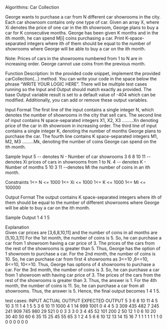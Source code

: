 Algorithms: Car Collection

George wants to purchase a car from N different car showrooms in the city. Each car showroom contains only one type of car.
Given an array X, where Xi denotes the price of one car in the ith showroom, George plans to buy a car for K consecutive months.
George has been given K months and in the ith month, he can spend M[i] coins purchasing a car.
Print K-space-separated integers where ith of them should be equal to the number of showrooms where George will be able to buy a car on the ith month.  

Note:
Prices of cars in the showrooms numbered from 1 to N are in increasing order. 
George cannot use coins from the previous month. 

Function Description:
In the provided code snippet, implement the provided carCollection(...) method.
You can write your code in the space below the phrase “WRITE YOUR LOGIC HERE”.
There will be multiple test cases running so the Input and Output should match exactly as provided.
The base Output variable result is set to a default value of -404 which can be modified. Additionally, you can add or remove these output variables.

Input Format 
The first line of the input contains a single integer N, which denotes the number of showrooms in the city that sell cars. 
The second line of input contains N space-separated integers X1, X2, X3 ………Xn denoting price of the car in ith showroom in increasing order. 
The third line of input contains a single integer K, denoting the number of months George plans to purchase the car. 
The fourth line contains K space-separated integers M1, M2, M3 ………Mk, denoting the number of coins George can spend on the ith month. 

Sample Input 
5                   -- denotes N - Number of car showrooms 
3 6 8 10 11   -- denotes Xi prices of cars in showrooms from 1 to N. 
4                   -- denotes K - Number of months 
5 10 3 11      --denotes Mi the number of coins in an ith month.

Constraints 
1<= N <= 1000
1<= Xi <= 1000
1<= K <= 1000
1<= Mi <= 100000

Output Format 
The output contains K space-separated integers where ith of them should be equal to the number of different showrooms where George will be able to buy a car on the ith month.   

Sample Output 
1 4 1 5 
  
Explanation  
Given car prices are [3,6,8,10,11] and the number of coins in all months are [5,10,3,11] 
For the 1st month, the number of coins is 5. So, he can purchase a car from 1 showroom having a car price of 3.
The prices of the cars from the rest of the showrooms is greater than 5.
Thus, George has the option of 1 showroom to purchase a car. 
For the 2nd month, the number of coins is 10. So, he can purchase car from first 4 showrooms as 3<=10 ,6<=10, 8<=10, 10<=10.
Thus, George has options of 4 showrooms to purchase a car. 
For the 3rd month, the number of coins is 3. So, he can purchase a car from 1 showroom with having car price of 3. The prices of the cars from the rest of the showrooms is greater than 3.
Thus, the answer is 1. 
For the 4th month, the number of coins is 11. So, he can purchase a car from all showrooms.
Thus, the answer is 5. 
Hence, the final output becomes 1 4 1 5.


test cases:
INPUT	                                        ACTUAL OUTPUT	EXPECTED OUTPUT
5 3 6 8 10 11 4 5 10 3 11		                                1 4 1 5
5 3 6 10 11 1000 4 1 14 999 1001		                        0 4 4 5
3 309 435 482 7 245 241 909 745 980 29 521		                0 0 3 3 3 0 3
4 45 52 101 200 2 50 12		                                    1 0
6 10 20 30 40 50 60 6 35 15 25 45 55 65		                    3 1 2 4 5 6
6 10 12 13 14 15 16 7 1 1 1 1 1 1 1		                        0 0 0 0 0 0 0